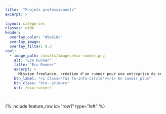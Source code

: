 ```yaml
---
title:  "Projets professionnels"
excerpt: >
  
layout: categories
classes: wide
header:
  overlay_color: "#5e616c"
  overlay_image: 
  overlay_filter: 0.3
row1:
  - image_path: /assets/images/eco-runner.png
    alt: "Eco Runner"
    title: "Eco Runner"
    excerpt: >
      Mission freelance, création d'un runner pour une entreprise de conseil en investissement.
    btn_label: "<i class='fas fa-info-circle'></i> En savoir plus"
    btn_class: "btn--primary"
    url: /eco-runner/

---
```


{% include feature_row id="row1" type="left" %}
